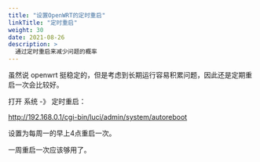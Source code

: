 ```yaml
---
title: "设置OpenWRT的定时重启"
linkTitle: "定时重启"
weight: 30
date: 2021-08-26
description: >
  通过定时重启来减少问题的概率
---
```


虽然说 openwrt 挺稳定的，但是考虑到长期运行容易积累问题，因此还是定期重启一次会比较好。

打开 系统 -》 定时重启：

http://192.168.0.1/cgi-bin/luci/admin/system/autoreboot

设置为每周一的早上4点重启一次。

一周重启一次应该够用了。